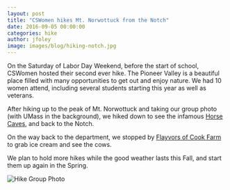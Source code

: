 ```yaml
---
layout: post
title: "CSWomen hikes Mt. Norwottuck from the Notch"
date: 2016-09-05 00:00:00
categories: hike
author: jfoley
image: images/blog/hiking-notch.jpg
---
```


 On the Saturday of Labor Day Weekend, before the start of school, CSWomen hosted their second ever hike. The Pioneer Valley is a beautiful place filled with many opportunities to get out and enjoy nature. We had 10 women attend, including several students starting this year as well as veterans.

<!--break-->

 After hiking up to the peak of Mt. Norwottuck and taking our group photo (with UMass in the background), we hiked down to see the infamous [Horse Caves](https://en.wikipedia.org/wiki/Horse_Caves), and back to the Notch. 

On the way back to the department, we stopped by [Flayvors of Cook Farm](http://www.flayvors.com/) to grab ice cream and see the cows.

We plan to hold more hikes while the good weather lasts this Fall, and start them up again in the Spring.

![Hike Group Photo](/images/notch-hike-9-2016.jpg)

